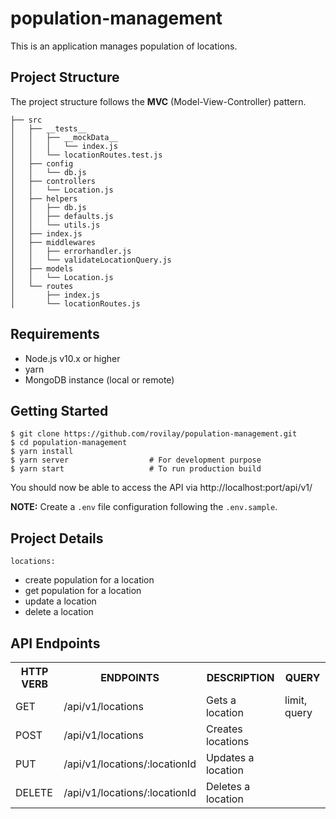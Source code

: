# population-management

This is an application manages population of locations.

## Project Structure

The project structure follows the **MVC** (Model-View-Controller) pattern.
```
├── src
│   ├── __tests__
│   │   ├── __mockData__
│   │   │   └── index.js
│   │   └── locationRoutes.test.js
│   ├── config
│   │   └── db.js
│   ├── controllers
│   │   └── Location.js
│   ├── helpers
│   │   ├── db.js
│   │   ├── defaults.js
│   │   └── utils.js
│   ├── index.js
│   ├── middlewares
│   │   ├── errorhandler.js
│   │   └── validateLocationQuery.js
│   ├── models
│   │   └── Location.js
│   └── routes
│       ├── index.js
│       └── locationRoutes.js
```

## Requirements

* Node.js v10.x or higher
* yarn
* MongoDB instance (local or remote)

## Getting Started

```
$ git clone https://github.com/rovilay/population-management.git
$ cd population-management
$ yarn install
$ yarn server                  # For development purpose
$ yarn start                   # To run production build
```

You should now be able to access the API via http://localhost:port/api/v1/

**NOTE:** Create a `.env` file configuration following the `.env.sample`.

## Project Details
`locations:`
 - create population for a location
 - get population for a location
 - update a location
 - delete a location

## API Endpoints

<table>
<tr><th>HTTP VERB</th><th>ENDPOINTS</th><th>DESCRIPTION</th><th>QUERY</th></tr>
<tr><td>GET</td><td>/api/v1/locations</td><td>Gets a location</td><td>limit, query</td></tr>
<tr><td>POST</td><td>/api/v1/locations</td><td>Creates locations</td><td></td></tr>
<tr><td>PUT</td><td>/api/v1/locations/:locationId</td><td>Updates a location</td><td></td></tr>
<tr><td>DELETE</td><td>/api/v1/locations/:locationId</td><td>Deletes a location</td><td></td></tr>
